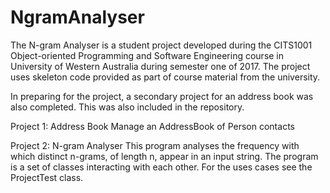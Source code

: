 # NgramAnalyser

The N-gram Analyser is a student project developed during the CITS1001 Object-oriented Programming and Software Engineering course in University of Western Australia during semester one of 2017. The project uses skeleton code provided as part of course material from the university. 

In preparing for the project, a secondary project for an address book was also completed. This was also included in the repository.  

Project 1: Address Book
  Manage an AddressBook of Person contacts
  
Project 2: N-gram Analyser
  This program analyses the frequency with which distinct n-grams, of length n, appear in an input string. 
  The program is a set of classes interacting with each other. For the uses cases see the ProjectTest class. 
